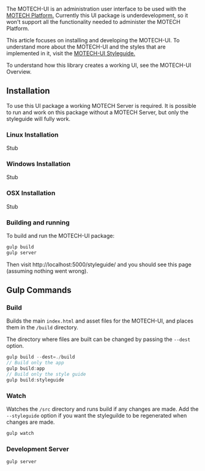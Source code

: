The MOTECH-UI is an administration user interface to be used with the [MOTECH Platform.](http://motechproject.org) Currently this UI package is underdevelopment, so it won't support all the functionality needed to administer the MOTECH Platform.

This article focuses on installing and developing the MOTECH-UI. To understand more about the MOTECH-UI and the styles that are implemented in it, visit the [MOTECH-UI Styleguide.](http://styleguide.motechproject.org)

To understand how this library creates a working UI, see the MOTECH-UI Overview.

Installation
------------
To use this UI package a working MOTECH Server is required. It is possible to run and work on this package without a MOTECH Server, but only the styleguide will fully work.

### Linux Installation
Stub

### Windows Installation
Stub

### OSX Installation
Stub

### Building and running
To build and run the MOTECH-UI package:

```javascript
gulp build
gulp server
```

Then visit http://localhost:5000/styleguide/ and you should see this page (assuming nothing went wrong).


Gulp Commands
-------------

### Build
Builds the main `index.html` and asset files for the MOTECH-UI, and places them in the `/build` directory.

The directory where files are built can be changed by passing the `--dest` option.

```javascript
gulp build --dest=./build
// Build only the app
gulp build:app
// Build only the style guide
gulp build:styleguide
```

### Watch
Watches the `/src` directory and runs build if any changes are made. Add the `--styleguide` option if you want the styleguilde to be regenerated when changes are made.

```javascript
gulp watch
```

### Development Server
```javascript
gulp server
```